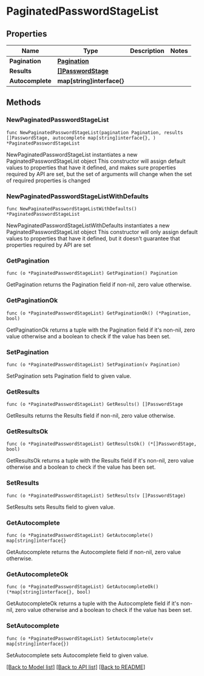 # PaginatedPasswordStageList

## Properties

Name | Type | Description | Notes
------------ | ------------- | ------------- | -------------
**Pagination** | [**Pagination**](Pagination.md) |  | 
**Results** | [**[]PasswordStage**](PasswordStage.md) |  | 
**Autocomplete** | **map[string]interface{}** |  | 

## Methods

### NewPaginatedPasswordStageList

`func NewPaginatedPasswordStageList(pagination Pagination, results []PasswordStage, autocomplete map[string]interface{}, ) *PaginatedPasswordStageList`

NewPaginatedPasswordStageList instantiates a new PaginatedPasswordStageList object
This constructor will assign default values to properties that have it defined,
and makes sure properties required by API are set, but the set of arguments
will change when the set of required properties is changed

### NewPaginatedPasswordStageListWithDefaults

`func NewPaginatedPasswordStageListWithDefaults() *PaginatedPasswordStageList`

NewPaginatedPasswordStageListWithDefaults instantiates a new PaginatedPasswordStageList object
This constructor will only assign default values to properties that have it defined,
but it doesn't guarantee that properties required by API are set

### GetPagination

`func (o *PaginatedPasswordStageList) GetPagination() Pagination`

GetPagination returns the Pagination field if non-nil, zero value otherwise.

### GetPaginationOk

`func (o *PaginatedPasswordStageList) GetPaginationOk() (*Pagination, bool)`

GetPaginationOk returns a tuple with the Pagination field if it's non-nil, zero value otherwise
and a boolean to check if the value has been set.

### SetPagination

`func (o *PaginatedPasswordStageList) SetPagination(v Pagination)`

SetPagination sets Pagination field to given value.


### GetResults

`func (o *PaginatedPasswordStageList) GetResults() []PasswordStage`

GetResults returns the Results field if non-nil, zero value otherwise.

### GetResultsOk

`func (o *PaginatedPasswordStageList) GetResultsOk() (*[]PasswordStage, bool)`

GetResultsOk returns a tuple with the Results field if it's non-nil, zero value otherwise
and a boolean to check if the value has been set.

### SetResults

`func (o *PaginatedPasswordStageList) SetResults(v []PasswordStage)`

SetResults sets Results field to given value.


### GetAutocomplete

`func (o *PaginatedPasswordStageList) GetAutocomplete() map[string]interface{}`

GetAutocomplete returns the Autocomplete field if non-nil, zero value otherwise.

### GetAutocompleteOk

`func (o *PaginatedPasswordStageList) GetAutocompleteOk() (*map[string]interface{}, bool)`

GetAutocompleteOk returns a tuple with the Autocomplete field if it's non-nil, zero value otherwise
and a boolean to check if the value has been set.

### SetAutocomplete

`func (o *PaginatedPasswordStageList) SetAutocomplete(v map[string]interface{})`

SetAutocomplete sets Autocomplete field to given value.



[[Back to Model list]](../README.md#documentation-for-models) [[Back to API list]](../README.md#documentation-for-api-endpoints) [[Back to README]](../README.md)


